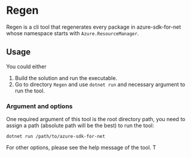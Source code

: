 # Regen

Regen is a cli tool that regenerates every package in azure-sdk-for-net whose namespace starts with `Azure.ResourceManager`.

## Usage

You could either

1. Build the solution and run the executable.
1. Go to directory `Regen` and use `dotnet run` and necessary argument to run the tool.

### Argument and options

One required argument of this tool is the root directory path, you need to assign a path (absolute path will be the best) to run the tool:

```
dotnet run /path/to/azure-sdk-for-net
```

For other options, please see the help message of the tool.
T
